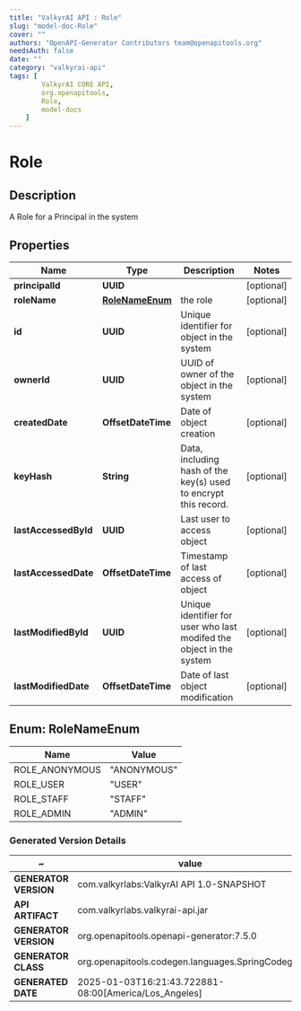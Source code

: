 ```yaml
---
title: "ValkyrAI API : Role"
slug: "model-doc-Role"
cover: ""
authors: "OpenAPI-Generator Contributors team@openapitools.org"
needsAuth: false
date: ""
category: "valkyrai-api"
tags: [
        ValkyrAI CORE API,
        org.openapitools,
        Role,
        model-docs
    ]
---
```


# Role


## Description
A Role for a Principal in the system

## Properties

| Name | Type | Description | Notes |
|------------ | ------------- | ------------- | -------------|
|**principalId** | **UUID** |  |  [optional] |
|**roleName** | [**RoleNameEnum**](#RoleNameEnum) | the role |  [optional] |
|**id** | **UUID** | Unique identifier for object in the system |  [optional] |
|**ownerId** | **UUID** | UUID of owner of the object in the system |  [optional] |
|**createdDate** | **OffsetDateTime** | Date of object creation |  [optional] |
|**keyHash** | **String** | Data, including hash of the key(s) used to encrypt this record. |  [optional] |
|**lastAccessedById** | **UUID** | Last user to access object |  [optional] |
|**lastAccessedDate** | **OffsetDateTime** | Timestamp of last access of object |  [optional] |
|**lastModifiedById** | **UUID** | Unique identifier for user who last modifed the object in the system |  [optional] |
|**lastModifiedDate** | **OffsetDateTime** | Date of last object modification |  [optional] |



## Enum: RoleNameEnum

| Name | Value |
|---- | -----|
| ROLE_ANONYMOUS | &quot;ANONYMOUS&quot; |
| ROLE_USER | &quot;USER&quot; |
| ROLE_STAFF | &quot;STAFF&quot; |
| ROLE_ADMIN | &quot;ADMIN&quot; |


### Generated Version Details

~ | value
------------- | -------------
**GENERATOR VERSION** | com.valkyrlabs:ValkyrAI API 1.0-SNAPSHOT
**API ARTIFACT** | com.valkyrlabs.valkyrai-api.jar
**GENERATOR VERSION** | org.openapitools.openapi-generator:7.5.0
**GENERATOR CLASS** | org.openapitools.codegen.languages.SpringCodegen
**GENERATED DATE** | 2025-01-03T16:21:43.722881-08:00[America/Los_Angeles]
